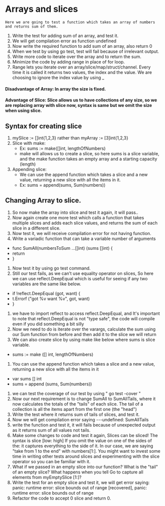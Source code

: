 # Arrays and slices

	Here we are going to test a function which takes an array of numbers and returns sum of them.
1. Write the test for adding sum of an array, and test it.
1. We will get compilation error as function undefined
1. Now write the required function to add sum of an array, also return 0
1. When we test by using go test, test will fail because of irrelevant output.
1. Write more code to iterate over the array and to return the sum.
1. Minimize the code by adding range in place of for loop.
1. Range lets you iterate over an array/slice/map/struct/channel. Every time it is called it returns two values, the index and the value. We are choosing to ignore the index value by using _
#### Disadvantage of Array: In array the size is fixed.
#### Advantage of Slice: Slice allows us to have collections of any size, so we are replacing array with slice now, syntax is same but we omit the size when using slice.
## Syntax for creating slice
1. mySlice := []int{1,2,3} rather than myArray := [3]int{1,2,3}
1. Slice with make:
   - Ex: sums := make([]int, lengthOfNumbers)
   - make will allows us to create a slice, so here sums is a slice variable, and the make function takes an   empty array and a starting capacity (length)
1. Appending slice:
   - We can use the append function which takes a slice and a new value, returning a new slice with all the items in it.
   - Ex: sums = append(sums, Sum(numbers))
## Changing Array to slice.
1. So now make the array into slice and test it again, it will pass..
1. Now again create one more test which calls a function that takes multiple slices and adds each slice values, and returns the sum of each slice in a different slice.
1. Now test it, we will receive compilation error for not having function.
1. Write a variadic function that can take a variable number of arguments
- func SumAll(numbersToSum ...[]int) (sums []int) {
-    return
- }

1. Now test it by using go test command.
1. Still our test fails, as we can’t use equality operator on slices, So here we can use reflect.DeepEqual which is useful for seeing if any two variables are the same like below.
- if !reflect.DeepEqual (got, want) {
-    t.Errorf ("got %v want %v", got, want)
- }
1. we have to import reflect to access reflect.DeepEqual, and It's important to note that   reflect.DeepEqual is not "type safe", the code will compile even if you did something a bit silly
1. Now we need to do is iterate over the varargs, calculate the sum using our Sum function     from before and then add it to the slice we will return
1. We can also create slice by using make like below where sums is slice variable.
- sums := make ([] int, lengthOfNumbers)
1. You can use the append function which takes a slice and a new value, returning a new slice with all the items in it
- var sums [] int
- sums = append (sums, Sum(numbers))
1. we can test the coverage of our test by using " go test -cover "
1. Now our next requirement is to change SumAll to SumAllTails, where it now calculates the totals of the "tails" of each slice. The tail of a collection is all the items apart from the first one (the "head")
1. Write the test where it returns sum of tails of slices, and test it.
1. Now we will get compilation error saying ---undefined: SumAllTails
1. write the function and test it, it will fails because of unexpected output as it returns sum of all values not tails.
1. Make some changes to code and test it again, Slices can be sliced! The syntax is slice [low: high] If you omit the value on one of the sides of the: it captures everything to the side of it. In our case, we are saying "take from 1 to the end" with numbers[1:]. You might want to invest some time in writing other tests around slices and experimenting with the slice operator so you can be familiar with it.
1. What if we passed in an empty slice into our function? What is the "tail" of an empty slice? What happens when you tell Go to capture all elements from myEmptySlice [1:]?
1. Write the test for an empty slice and test it, we will get error saying:
panic: runtime error: slice bounds out of range [recovered], panic: runtime error: slice bounds out of range
1. Refactor the code to accept 0 slice and return 0.
